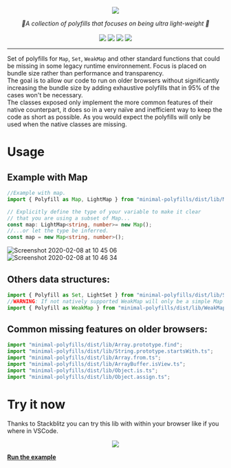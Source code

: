 
<p align="center">
    <img src="https://user-images.githubusercontent.com/6702424/74083910-7305c180-4a69-11ea-9595-331c7976c292.png">  
</p>
<p align="center">
    <i> 🎯A collection of polyfills that focuses on being ultra light-weight 🎯 </i>
    <br>
    <br>
    <img src="https://img.shields.io/bundlephobia/min/minimal-polyfills">
    <img src="https://img.shields.io/bundlephobia/minzip/minimal-polyfills">
    <img src="https://img.shields.io/david/garronej/minimal-polyfills">
    <img src="https://img.shields.io/npm/l/minimal-polyfills">
</p>

---

Set of polyfills for ``Map``, ``Set``, ``WeakMap`` and other standard functions that could be missing in some legacy runtime environnement.
Focus is placed on bundle size rather than performance and transparency.  
The goal is to allow our code to run on older browsers without significantly increasing the bundle size by adding exhaustive polyfills that in 95% of the cases won't be necessary.  
The classes exposed only implement the more common features of their native counterpart, it does so in a very naïve and inefficient way to keep the code as short as possible.
As you would expect the polyfills will only be used when the native classes are missing.

# Usage

## Example with Map

```typescript
//Example with map.
import { Polyfill as Map, LightMap } from "minimal-polyfills/dist/lib/Map";

// Explicitly define the type of your variable to make it clear
// that you are using a subset of Map...
const map: LightMap<string, number>= new Map();
//...or let the type be inferred.
const map = new Map<string, number>();
```

![Screenshot 2020-02-08 at 10 45 06](https://user-images.githubusercontent.com/6702424/74083059-210c6e00-4a60-11ea-8b63-1a42799a2ebd.png)
![Screenshot 2020-02-08 at 10 46 34](https://user-images.githubusercontent.com/6702424/74083085-50bb7600-4a60-11ea-99ef-93d95d2d48f8.png)

## Others data structures: 

```typescript
import { Polyfill as Set, LightSet } from "minimal-polyfills/dist/lib/Set";
//WARNING: If not natively supported WeakMap will only be a simple Map that will keep string references of it's keys.
import { Polyfill as WeakMap } from "minimal-polyfills/dist/lib/WeakMap";
```

## Common missing features on older browsers:

```typescript
import "minimal-polyfills/dist/lib/Array.prototype.find";
import "minimal-polyfills/dist/lib/String.prototype.startsWith.ts";
import "minimal-polyfills/dist/lib/Array.from.ts";
import "minimal-polyfills/dist/lib/ArrayBuffer.isView.ts";
import "minimal-polyfills/dist/lib/Object.is.ts";
import "minimal-polyfills/dist/lib/Object.assign.ts";
```

# Try it now

Thanks to Stackblitz you can try this lib with within your browser like if you where in VSCode. 

<p align="center">
    <img src="https://user-images.githubusercontent.com/6702424/74532595-e1e28f00-4f2f-11ea-88d4-4f9fe6fa0d1b.png">  
</p>

[__Run the example__](https://stackblitz.com/edit/minimal-polyfills-demo?embed=1&file=index.ts)
